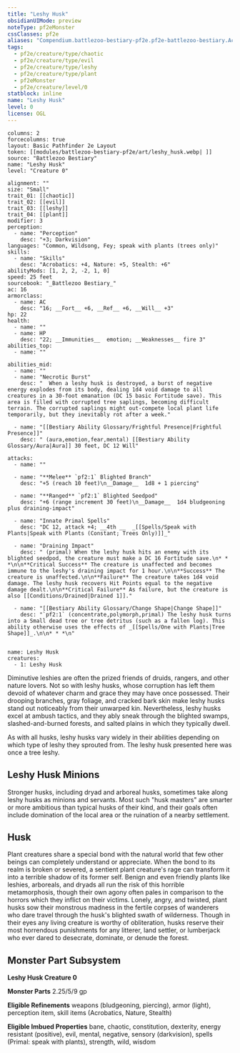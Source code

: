 ```yaml
---
title: "Leshy Husk"
obsidianUIMode: preview
noteType: pf2eMonster
cssClasses: pf2e
aliases: "Compendium.battlezoo-bestiary-pf2e.pf2e-battlezoo-bestiary.Actor.jVgXZmgwcBAlroba" 
tags:
  - pf2e/creature/type/chaotic
  - pf2e/creature/type/evil
  - pf2e/creature/type/leshy
  - pf2e/creature/type/plant
  - pf2eMonster
  - pf2e/creature/level/0
statblock: inline
name: "Leshy Husk"
level: 0
license: OGL
---
```


```statblock
columns: 2
forcecolumns: true
layout: Basic Pathfinder 2e Layout
token: [[modules/battlezoo-bestiary-pf2e/art/leshy_husk.webp| ]]
source: "Battlezoo Bestiary"
name: "Leshy Husk"
level: "Creature 0"

alignment: ""
size: "Small"
trait_01: [[chaotic]]
trait_02: [[evil]]
trait_03: [[leshy]]
trait_04: [[plant]]
modifier: 3
perception:
  - name: "Perception"
    desc: "+3; Darkvision"
languages: "Common, Wildsong, Fey; speak with plants (trees only)"
skills:
  - name: "Skills"
    desc: "Acrobatics: +4, Nature: +5, Stealth: +6"
abilityMods: [1, 2, 2, -2, 1, 0]
speed: 25 feet
sourcebook: "_Battlezoo Bestiary_"
ac: 16
armorclass:
  - name: AC
    desc: "16; __Fort__ +6, __Ref__ +6, __Will__ +3"
hp: 22
health:
  - name: ""
  - name: HP
    desc: "22; __Immunities__  emotion; __Weaknesses__ fire 3"
abilities_top:
  - name: ""

abilities_mid:
  - name: ""
  - name: "Necrotic Burst"
    desc: "  When a leshy husk is destroyed, a burst of negative energy explodes from its body, dealing 1d4 void damage to all creatures in a 30-foot emanation (DC 15 basic Fortitude save). This area is filled with corrupted tree saplings, becoming difficult terrain. The corrupted saplings might out-compete local plant life temporarily, but they inevitably rot after a week."

  - name: "[[Bestiary Ability Glossary/Frightful Presence|Frightful Presence]]"
    desc: " (aura,emotion,fear,mental) [[Bestiary Ability Glossary/Aura|Aura]] 30 feet, DC 12 Will"

attacks:
  - name: ""

  - name: "**Melee** `pf2:1` Blighted Branch"
    desc: "+5 (reach 10 feet)\n__Damage__  1d8 + 1 piercing"

  - name: "**Ranged** `pf2:1` Blighted Seedpod"
    desc: "+6 (range increment 30 feet)\n__Damage__  1d4 bludgeoning plus draining-impact"

  - name: "Innate Primal Spells"
    desc: "DC 12, attack +4; __4th __  _[[Spells/Speak with Plants|Speak with Plants (Constant; Trees Only)]]_"

  - name: "Draining Impact"
    desc: " (primal) When the leshy husk hits an enemy with its blighted seedpod, the creature must make a DC 16 Fortitude save.\n* * *\n\n**Critical Success** The creature is unaffected and becomes immune to the leshy's draining impact for 1 hour.\n\n**Success** The creature is unaffected.\n\n**Failure** The creature takes 1d4 void damage. The leshy husk recovers Hit Points equal to the negative damage dealt.\n\n**Critical Failure** As failure, but the creature is also [[Conditions/Drained|Drained 1]]."

  - name: "[[Bestiary Ability Glossary/Change Shape|Change Shape]]"
    desc: "`pf2:1` (concentrate,polymorph,primal) The leshy husk turns into a Small dead tree or tree detritus (such as a fallen log). This ability otherwise uses the effects of _[[Spells/One with Plants|Tree Shape]]_.\n\n* * *\n"
 
```

```encounter-table
name: Leshy Husk
creatures:
  - 1: Leshy Husk
```



Diminutive leshies are often the prized friends of druids, rangers, and other nature lovers. Not so with leshy husks, whose corruption has left them devoid of whatever charm and grace they may have once possessed. Their drooping branches, gray foliage, and cracked bark skin make leshy husks stand out noticeably from their unwarped kin. Nevertheless, leshy husks excel at ambush tactics, and they ably sneak through the blighted swamps, slashed-and-burned forests, and salted plains in which they typically dwell.

As with all husks, leshy husks vary widely in their abilities depending on which type of leshy they sprouted from. The leshy husk presented here was once a tree leshy.

## Leshy Husk Minions

Stronger husks, including dryad and arboreal husks, sometimes take along leshy husks as minions and servants. Most such "husk masters" are smarter or more ambitious than typical husks of their kind, and their goals often include domination of the local area or the ruination of a nearby settlement.

## Husk

Plant creatures share a special bond with the natural world that few other beings can completely understand or appreciate. When the bond to its realm is broken or severed, a sentient plant creature's rage can transform it into a terrible shadow of its former self. Benign and even friendly plants like leshies, arboreals, and dryads all run the risk of this horrible metamorphosis, though their own agony often pales in comparison to the horrors which they inflict on their victims. Lonely, angry, and twisted, plant husks sow their monstrous madness in the fertile corpses of wanderers who dare travel through the husk's blighted swath of wilderness. Though in their eyes any living creature is worthy of obliteration, husks reserve their most horrendous punishments for any litterer, land settler, or lumberjack who ever dared to desecrate, dominate, or denude the forest.

## Monster Part Subsystem

**Leshy Husk Creature 0**

**Monster Parts** 2.25/5/9 gp

**Eligible Refinements** weapons (bludgeoning, piercing), armor (light), perception item, skill items (Acrobatics, Nature, Stealth)

**Eligible Imbued Properties** bane, chaotic, constitution, dexterity, energy resistant (positive), evil, mental, negative, sensory (darkvision), spells (Primal: speak with plants), strength, wild, wisdom
